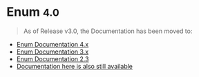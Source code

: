 # Enum <small>4.0</small>

> As of Release v3.0, the Documentation has been moved to:

- [Enum Documentation 4.x](https://konekt.dev/enum/4.x)
- [Enum Documentation 3.x](https://konekt.dev/enum/3.x)
- [Enum Documentation 2.3](https://konekt.dev/enum/2.3)
- [Documentation here is also still available](#konekt-enum-documentation)
